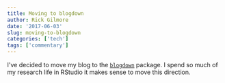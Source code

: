 ```yaml
---
title: Moving to blogdown
author: Rick Gilmore
date: '2017-06-03'
slug: moving-to-blogdown
categories: ['tech']
tags: ['commentary']
---
```


I've decided to move my blog to the [`blogdown`](https://github.com/rstudio/blogdown) package. I spend so much of my research life in RStudio it makes sense to move this direction.
